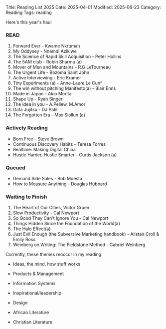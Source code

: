 Title: Reading List 2025
Date: 2025-04-01
Modified: 2025-06-23
Category: Reading
Tags: reading

Here's this year's haul

### READ

1. Forward Ever - Kwame Nkrumah
2. My Oddysey - Nnamdi Azikiwe
3. The Science of Rapid Skill Acquisition - Peter Hollins
4. The 5AM club - Robin Sharma (a)
5. Mover of Men and Mountains - R.G LeTourneau
6. The Urgent Life - Bozoma Saint John
7. Active Interviewing - Eric Kramer
8. Tiny Experiments (a) - Anne-Laure Le Cunf
9. The win without pitching Manifesto(a) - Blair Enns
10. Made in Japan - Akio Morita
11. Shape Up - Ryan Singer
12. The idea in you - A.Pellew, M.Amor
13. Data Jujitsu - DJ Patil
14. The Forgotten Era - Max Siollun (a)


### Actively Reading

- Born Free - Steve Brown
- Continuous Discovery Habits - Teresa Torres
- Realtime: Making Digital China
- Hustle Harder, Hustle Smarter - Curtis Jackson (a)

### Queued
- Demand Side Sales - Bob Moesta
- How to Measure Anything - Douglas Hubbard

### Waiting to Finish 
1. The Heart of Our Cities, Victor Gruen
2. Slow Productivity - Cal Newport
3. So Good They Can't Ignore You - Cal Newport
4. Things Hidden Since the Foundation of the World(a)
5. The Halo Effect(a)
6. Just Evil Enough (the Subversive Marketing handbook) - Alistair Croll & Emily Ross
7. Weinberg on Writing: The Fieldstone Method - Gabriel Weinberg


Currently, these themes reoccur in my reading: 

- Ideas, the mind, how stuff works

- Products & Management

- Information Systems

- Inspirational/leadership

- Design

- African Literature

- Christian Literature